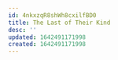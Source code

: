 ```yaml
---
id: 4nkxzqR8shWh8cxilfBD0
title: The Last of Their Kind
desc: ''
updated: 1642491171998
created: 1642491171998
---
```


